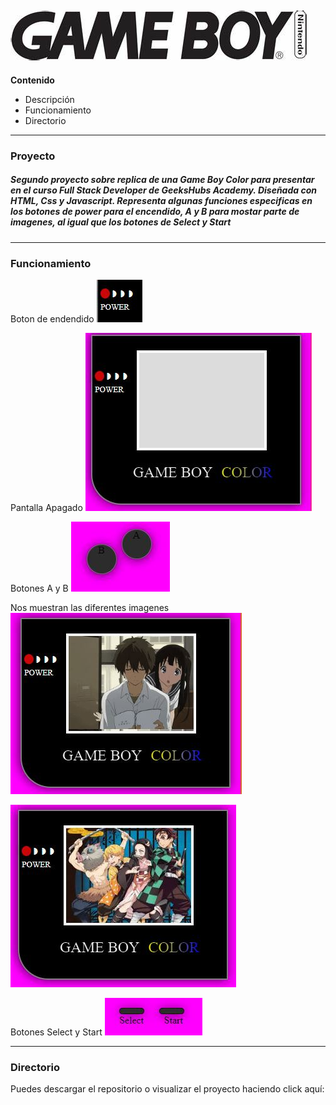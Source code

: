 ![alt text](/imag/logoGameBoy.jpg)
---
**Contenido**
- Descripción
- Funcionamiento 
- Directorio
---
### Proyecto

##### Segundo proyecto sobre replica de una Game Boy Color para presentar en el curso Full Stack Developer de GeeksHubs Academy. Diseñada con HTML, Css y Javascript. Representa algunas funciones especificas en los botones de power para el encendido, A y B para mostar parte de imagenes, al igual que los botones de Select y Start
---
### Funcionamiento 
Boton de endendido
![alt text](/imag/botonPower.JPG)

Pantalla Apagado
![alt text](/imag/pantallaApagado.JPG)

Botones A y B
![alt text](/imag/botonesA_B.JPG)

Nos muestran las diferentes imagenes
![alt text](/imag/animeJuntos.JPG)


![alt text](/imag/variosJuntos.JPG)

Botones Select y Start
![alt text](/imag/botonesSelectStart.JPG)

---
### Directorio
Puedes descargar el repositorio o visualizar el proyecto haciendo click aquí:

